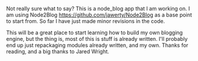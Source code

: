 Not really sure what to say? This is a node_blog app that I am working on. I am using Node2Blog https://github.com/jawerty/Node2Blog as a base point to start from. So far I have just made minor revisions in the code.

This will be a great place to start learning how to build my own blogging engine, but the thing is, most of this is stuff is already written. I'll probably end up just repackaging modules already written, and my own. Thanks for reading, and a big thanks to Jared Wright.
